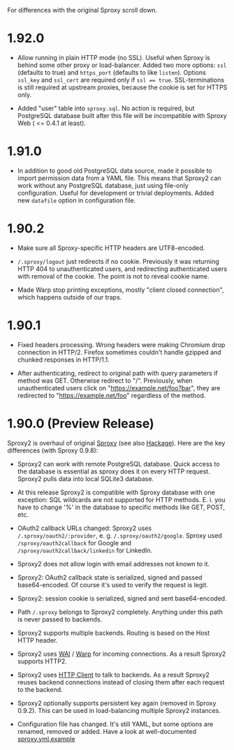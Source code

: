 For differences with the original Sproxy scroll down.

1.92.0
======

  * Allow running in plain HTTP mode (no SSL). Useful when Sproxy is behind some
    other proxy or load-balancer. Added two more options: `ssl` (defaults to true)
    and `https_port` (defaults to like `listen`). Options `ssl_key` and `ssl_cert`
    are required only if `ssl == true`. SSL-terminations is still required at upstream
    proxies, because the cookie is set for HTTPS only.

  * Added "user" table into `sproxy.sql`. No action is required, but PostgreSQL database
    built after this file will be incompatible with Sproxy Web ( <= 0.4.1 at least).


1.91.0
======

  * In addition to good old PostgreSQL data source, made it possible
    to import permission data from a YAML file. This means that Sproxy2
    can work without any PostgreSQL database, just using file-only configuration.
    Useful for development or trivial deployments. Added new `datafile` option
    in configuration file.


1.90.2
======

  * Make sure all Sproxy-specific HTTP headers are UTF8-encoded.

  * `/.sproxy/logout` just redirects if no cookie. Previously
    it was returning HTTP 404 to unauthenticated users, and redirecting
    authenticated users with removal of the cookie. The point is not to
    reveal cookie name.

  * Made Warp stop printing exceptions, mostly "client closed connection",
    which happens outside of our traps.


1.90.1
======

  * Fixed headers processing. Wrong headers were making Chromium drop connection in HTTP/2.
    Firefox sometimes couldn't handle gzipped and chunked responses in HTTP/1.1.

  * After authenticating, redirect to original path with query parameters if
    method was GET.  Otherwise redirect to "/". Previously, when unauthenticated
    users click on "https://example.net/foo?bar", they are redirected to
    "https://example.net/foo" regardless of the method.



1.90.0 (Preview Release)
========================

Sproxy2 is overhaul of original [Sproxy](https://github.com/zalora/sproxy)
(see also [Hackage](https://hackage.haskell.org/package/sproxy)).
Here are the key differences (with Sproxy 0.9.8):

  * Sproxy2 can work with remote PostgreSQL database. Quick access to the database is essential
    as sproxy does it on every HTTP request. Sproxy2 pulls data into local SQLite3 database.

  * At this release Sproxy2 is compatible with Sproxy database with one exception:
    SQL wildcards are not supported for HTTP methods. E. i. you have to change '%' in
    the database to specific methods like GET, POST, etc.

  * OAuth2 callback URLs changed: Sproxy2 uses `/.sproxy/oauth2/:provider`,
    e. g. `/.sproxy/oauth2/google`. Sproxy used `/sproxy/oauth2callback` for Google
    and `/sproxy/oauth2callback/linkedin` for LinkedIn.

  * Sproxy2 does not allow login with email addresses not known to it.

  * Sproxy2: OAuth2 callback state is serialized, signed and passed base64-encoded.
    Of course it's used to verify the request is legit.

  * Sproxy2: session cookie is serialized, signed and sent base64-encoded.

  * Path `/.sproxy` belongs to Sproxy2 completely. Anything under this path is never passed to backends.

  * Sproxy2 supports multiple backends. Routing is based on the Host HTTP header.

  * Sproxy2 uses [WAI](https://hackage.haskell.org/package/wai) / [Warp](https://hackage.haskell.org/package/warp)
    for incoming connections. As a result Sproxy2 supports HTTP2.

  * Sproxy2 uses [HTTP Client](https://hackage.haskell.org/package/http-client) to talk to backends.
    As a result Sproxy2 reuses backend connections instead of closing them after each request to the backend.

  * Sproxy2 optionally supports persistent key again (removed in Sproxy 0.9.2).
    This can be used in load-balancing multiple Sproxy2 instances.

  * Configuration file has changed. It's still YAML, but some options are renamed, removed or added.
    Have a look at well-documented [sproxy.yml.example](./sproxy.yml.example)

